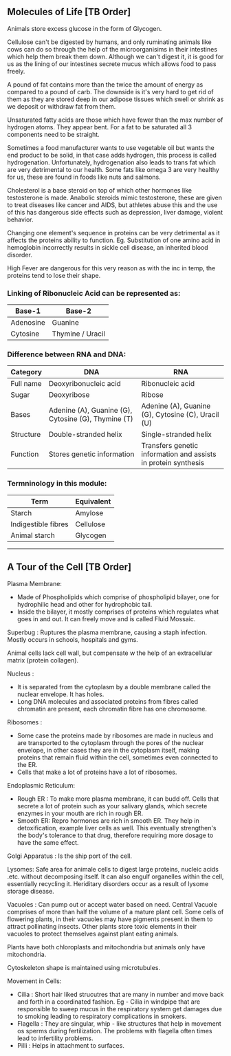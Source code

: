 ## Molecules of Life [TB Order]

Animals store excess glucose in the form of Glycogen. 

Cellulose can't be digested by humans, and only ruminating animals like cows can do so through the help of the microorganisims in their intestines which help them break them down. Although we can't digest it, it is good for us as the lining of our intestines secrete mucus which allows food to pass freely.

A pound of fat contains more than the twice the amount of energy as compared to a pound of carb. The downside is it's very hard to get rid of them as they are stored deep in our adipose tissues which swell or shrink as we deposit or withdraw fat from them.

Unsaturated fatty acids are those which have fewer than the max number of hydrogen atoms. They appear bent. For a fat to be saturated all 3 components need to be straight.

Sometimes a food manufacturer wants to use vegetable oil but wants the end product to be solid, in that case adds hydrogen, this process is called hydrogenation. Unfortunately, hydrogenation also leads to trans fat which are very detrimental to our health. Some fats like omega 3 are very healthy for us, these are found in foods like nuts and salmons.

Cholesterol is a base steroid on top of which other hormones like testosterone is made. Anabolic steroids mimic testosterone, these are given to treat diseases like cancer and AIDS, but athletes abuse this and the use of this has dangerous side effects such as depression, liver damage, violent behavior.

Changing one element's sequence in proteins can be very detrimental as it affects the proteins ability to function. Eg. Substitution of one amino acid in hemoglobin incorrectly results in sickle cell disease, an inherited blood disorder.

High Fever are dangerous for this very reason as with the inc in temp, the proteins tend to lose their shape.

### Linking of Ribonucleic Acid can be represented as:
|         Base-1              |     Base-2                  |
| --------------------------- | --------------------------- |
| Adenosine                   |                 Guanine     |
| Cytosine                    | Thymine      / Uracil       |


### Difference between RNA and DNA:
| Category  | DNA                   | RNA              |
| --------  | ---                   | ---              |
| Full name | Deoxyribonucleic acid | Ribonucleic acid |
| Sugar     | Deoxyribose          | Ribose           |
| Bases     | Adenine (A), Guanine (G), Cytosine (G), Thymine (T) |Adenine (A), Guanine (G), Cytosine (C), Uracil (U) |
| Structure | Double-stranded helix | Single-stranded helix |
| Function | Stores genetic information | Transfers genetic information and assists in protein synthesis |

### Termninology in this module:
| Term | Equivalent |
| ---- | ---------- |
| Starch | Amylose |
| Indigestible fibres | Cellulose |
| Animal starch | Glycogen |


---

## A Tour of the Cell [TB Order]

Plasma Membrane: 
- Made of Phospholipids which comprise of phospholipid bilayer, one for hydrophilic head and other for hydrophobic tail.
- Inside the bilayer, it mostly comprises of proteins which regulates what goes in and out. It can freely move and is called Fluid Mossaic.

Superbug : Ruptures the plasma membrane, causing a staph infection. Mostly occurs in schools, hospitals and gyms.

Animal cells lack cell wall, but compensate w the help of an extracellular matrix (protein collagen).

Nucleus : 
- It is separated from the cytoplasm by a double membrane called the nuclear envelope. It has holes.
- Long DNA molecules and associated proteins from fibres called chromatin are present, each chromatin fibre has one chromosome.

Ribosomes :
- Some case the proteins made by ribosomes are made in nucleus and are transported to the cytoplasm through the pores of the nuclear envelope, in other cases they are in the cytoplasm itself, making proteins that remain fluid within the cell, sometimes even connected to the ER. 
- Cells that make a lot of proteins have a lot of ribosomes.

Endoplasmic Reticulum: 
- Rough ER : To make more plasma membrane, it can budd off. Cells that secrete a lot of protein such as your salivary glands, which secrete enzymes in your mouth are rich in rough ER. 
- Smooth ER: Repro hormones are rich in smooth ER. They help in detoxification, example liver cells as well. This eventually strengthen's the body's tolerance to that drug, therefore requiring more dosage to have the same effect.

Golgi Apparatus : Is the ship port of the cell. 

Lysomes: Safe area for animale cells to digest large proteins, nucleic acids .etc. without decomposing itself. It can also engulf  organelles within the cell, essentially recycling it. Heriditary disorders occur as a result of lysome storage disease.

Vacuoles : Can pump out or accept water based on need. Central Vacuole comprises of more than half the volume of a mature plant cell. Some cells of flowering plants, in their vacuoles may have pigments present in them to attract pollinating insects. Other plants store toxic elements in their vacuoles to protect themselves against plant eating animals.

Plants have both chloroplasts and mitochondria but animals only have mitochondria. 

Cytoskeleton shape is maintained using microtubules.

Movement in Cells: <br>
- Cilia : Short hair liked strucutres that are many in number and move back and forth in a coordinated fashion. Eg - Cilia in windpipe that are responsible to sweep mucus in the respiratory system get damages due to smoking leading to respiratory complications in smokers. <br>
- Flagella : They are singular, whip - like structures that help in movement os sperms during fertilization. The problems with flagella often times lead to infertility problems. <br>
- Pilli : Helps in attachment to surfaces. 